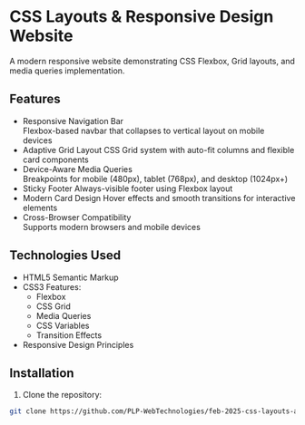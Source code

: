 # CSS Layouts & Responsive Design Website

A modern responsive website demonstrating CSS Flexbox, Grid layouts, and media queries implementation.

## Features

- Responsive Navigation Bar  
  Flexbox-based navbar that collapses to vertical layout on mobile devices
- Adaptive Grid Layout
  CSS Grid system with auto-fit columns and flexible card components
- Device-Aware Media Queries  
  Breakpoints for mobile (480px), tablet (768px), and desktop (1024px+)
- Sticky Footer
  Always-visible footer using Flexbox layout
- Modern Card Design
  Hover effects and smooth transitions for interactive elements
- Cross-Browser Compatibility  
  Supports modern browsers and mobile devices

## Technologies Used

- HTML5 Semantic Markup
- CSS3 Features:
  - Flexbox
  - CSS Grid
  - Media Queries
  - CSS Variables
  - Transition Effects
- Responsive Design Principles

## Installation

1. Clone the repository:
```bash
git clone https://github.com/PLP-WebTechnologies/feb-2025-css-layouts-and-responsive-design-KiptooRugut.git
